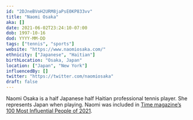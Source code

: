 ```yaml
---
id: "2DJneBVoH2URM8jaPsE0KP833vv"
title: "Naomi Osaka"
aka: []
date: 2021-06-02T23:24:10-07:00
dob: 1997-10-16
dod: YYYY-MM-DD
tags: ["tennis", "sports"]
website: "https://www.naomiosaka.com/"
ethnicity: ["Japanese", "Haitian"]
birthLocation: "Osaka, Japan"
location: ["Japan", "New York"]
influencedBy: []
twitter: "https://twitter.com/naomiosaka"
draft: false
---
```


Naomi Osaka is a half Japanese half Haitian professional tennis player. She
represents Japan when playing. Naomi was included in
[Time magazine’s 100 Most Influential People of 2021](https://time.com/collection/100-most-influential-people-2021/).
